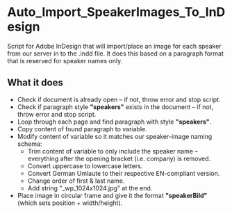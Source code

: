 # Auto_Import_SpeakerImages_To_InDesign
Script for Adobe InDesign that will import/place an image for each speaker from our server in to the .indd file. It does this based on a paragraph format that is reserved for speaker names only.

## What it does
- Check if document is already open – if not, throw error and stop script.
- Check if paragraph style **"speakers"** exists in the document – if not, throw error and stop script.
- Loop through each page and find paragraph with style **"speakers"**.
- Copy content of found paragraph to variable.
- Modify content of variable so it matches our speaker-image naming schema: 
  - Trim content of variable to only include the speaker name – everything after the opening bracket (i.e. company) is removed.
  - Convert uppercase to lowercase letters.
  - Convert German Umlaute to their respective EN-compliant version.
  - Change order of first & last name.
  - Add string "_wp_1024x1024.jpg" at the end.
- Place image in circular frame and give it the format **"speakerBild"** (which sets position + width/height).

